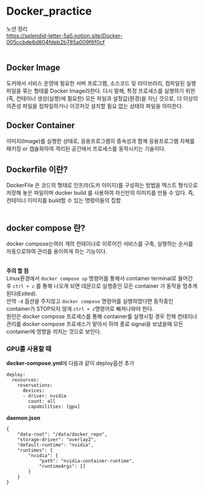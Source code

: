 # Docker_practice

노션 정리  
https://splendid-letter-5a5.notion.site/Docker-005ccbde6d804fdeb2b785a009f6f0cf  
<br>

## Docker Image   
  도커에서 서비스 운영에 필요한 서버 프로그램, 소스코드 및 라이브러리, 컴파일된 실행 파일을 묶는 형태를 Docker Image라한다. 다시 말해, 특정 프로세스를 실행하기 위한(즉, 컨테이너 생성(실행)에 필요한) 모든 파일과 설정값(환경)을 지닌 것으로, 더 이상의 의존성 파일을 컴파일하거나 이것저것 설치할 필요 없는 상태의 파일을 의미한다.
<br>   
## Docker Container
이미지(Image)를 실행한 상태로, 응용프로그램의 종속성과 함께 응용프로그램 자체를 패키징 or 캡슐화하여 격리된 공간에서 프로세스를 동작시키는 기술이다.


## Dockerfile 이란?
  DockerFile 은 코드의 형태로 인프라(도커 이미지)를 구성하는 방법을 텍스트 형식으로 저장해 놓은 파일이며 docker build 를 사용하여 자신만의 이미지를 만들 수 있다.
즉, 컨테이너 이미지를 build할 수 있는 명령어들의 집합  
<br>   

## docker compose 란?
  docker compose는여러 개의 컨테이너로 이루어진 서비스를 구축, 실행하는 순서를 자동으로하여 관리를 용이하게 하는 기능이다.   
<br>   

**주의 할 점**    
  Linux환경에서 ```docker compose up``` 명령어를 통해서 container terminal로 들어간 후 ```ctrl + c``` 를 통해 나오게 되면  데몬으로 실행중인 모든 container 가 동작을 멈추게 된다(Exited).   
  만약 ```-d``` 옵션을 주지않고 ```docker compose``` 명령어를 실행하였다면 동작중인 container가 STOP되지 않게 ```ctrl + z```명령어로 빠져나와야 한다.   
  원인은 docker compose 프로세스를 통해 container를 실행시킬 경우 전체 컨테이너 관리를 docker compose 프로세스가 맡아서 하여 종료 signal을 보냈을때 모든 container에 영향을 끼치는 것으로 보인다.   

### GPU를 사용할 때 
**docker-compose.yml**에 다음과 같이 deploy옵션 추가   
```
deploy:
  resources:
    reservations:
      devices:
      - driver: nvidia
        count: all
        capabilities: [gpu]
```   

**daemon.json**
```
{
    "data-root": "/data/docker_repo",
    "storage-driver": "overlay2",
    "default-runtime": "nvidia",
    "runtimes": {
        "nvidia": {
            "path": "nvidia-container-runtime",
            "runtimeArgs": []
        }
    }
}
```
